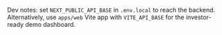 Dev notes: set `NEXT_PUBLIC_API_BASE` in `.env.local` to reach the backend. Alternatively, use `apps/web` Vite app with `VITE_API_BASE` for the investor-ready demo dashboard.


